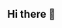 ## Hi there 👋

<!--
**Abhigit0607/Abhigit0607** is a ✨ _special_ ✨ repository because its `README.md` (this file) appears on your GitHub profile.

Here are some ideas to get you start<h1 align="center">Hey there, I'm Abhishek kr rai 👋</h1>

<p align="center">
  <img src="https://readme-typing-svg.herokuapp.com?font=Fira+Code&size=22&pause=1000&color=F76C6C&width=435&lines=FULL+STACK+DEVELOPER;DATA+ANALYST;B.Tech+CSE+Student;Tech+Enthusiast+%F0%9F%9A%80" alt="Typing SVG" />
</p>

---

<p align="center">
  <img src="https://img.shields.io/badge/-FULL%20STACK%20DEVELOPER-blue?style=for-the-badge" />
  <img src="https://img.shields.io/badge/-DATA%20ANALYST-green?style=for-the-badge" />
</p>

---

## 🚀 About Me
- 🎓 B.Tech CSE- Central University of Jammu 
- 🔍 Obsessed with developing Websites 
- 🛠 Building skills through hands-on labs and research
 

---

## 🔥 Latest Highlights
- 🕵️‍♂️ Completed courses on **MongoDB**, **Power BI**, **HTML**, and **CSS**  
- 👮‍♂️ Interned with **IIT Kharagpur**  
- 🧠 Cleared **Goldman Sachs Internship 1st Round**  
- 🎯 Working on a **Fitness App**  
- 📈 Practicing daily on **VS Code**  
- 💡 Developed **4 scripts** on GitHub  

---

## 📂 Featured Projects
| Project | Description |
|---------|-------------|
| (https://lnkd.in/gRy65Yhf) | 🎵 A full-stack clone of Spotify with music streaming, playlists, and responsive UI. |
| (https://abhigit0607.github.io/responsive-sidebar-website/) | 📱 Modern sidebar navigation with smooth animations and mobile-friendly design. |

---

## 🎓 Certifications & Training
- ✅ MongoDB  
- ✅ Big Data Analytics (BDA)  
- ✅ HTML & CSS  

---

## 🛠 Skills & Stack
**🛠 Languages:** Python, C++, Java, HTML, CSS, SQL  
**📊 Data Tools:** Power BI, Excel, Jupyter Notebook  
**🗄 Databases:** MySQL, MongoDB  
**🛠 Developer Tools:** Git, GitHub, VS Code  
**🧠 Domains:** Full Stack Development, Data Analysis, Database Management  

---

## 📊 GitHub Stats
<div align="center">
  <img src="https://github-readme-stats.vercel.app/api?username=Abhigit0607&show_icons=true&theme=radical" height="180px"/>
  <img src="https://github-readme-stats.vercel.app/api/top-langs/?username=Abhigit0607&layout=compact&theme=radical" height="180px"/>
</div>

---

## 🤝 Connect with Me
<p align="center">
  <a href="www.linkedin.com/in/abhishek-kr-rai-673748284" target="_blank"><img src="https://img.shields.io/badge/-LinkedIn-%230077B5?style=for-the-badge&logo=linkedin&logoColor=white"/></a>
  <a href="mailto:krraiabhishek@gmail.com"><img src="https://img.shields.io/badge/-Email-D14836?style=for-the-badge&logo=gmail&logoColor=white"/></a>
  <a href="https://github.com/Abhigit0607"><img src="https://img.shields.io/badge/-GitHub-181717?style=for-the-badge&logo=github&logoColor=white"/></a>
</p>

---

-->
